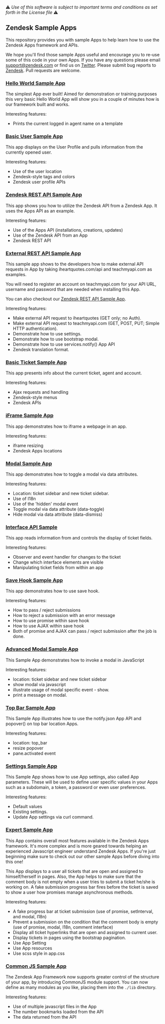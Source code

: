 :warning: *Use of this software is subject to important terms and conditions as set forth in the License file* :warning:

## Zendesk Sample Apps

This repository provides you with sample Apps to help learn how to use the Zendesk Apps framework and APIs.

We hope you'll find those sample Apps useful and encourage you to re-use some of this code in your own Apps. If you have any questions please email support@zendesk.com or find us on [Twitter](https://twitter.com/zendeskdevteam). Please submit bug reports to [Zendesk](https://support.zendesk.com/requests/new). Pull requests are welcome.

### [Hello World Sample App](./hello_world_sample_app)

The simplest App ever built! Aimed for demonstration or training purposes this very basic Hello World App will show you in a couple of minutes how is our framework built and works.

Interesting features:

* Prints the current logged in agent name on a template

### [Basic User Sample App](./basic_user_sample_app)

This app displays on the User Profile and pulls information from the currently opened user.

Interesting features:

* Use of the user location
* Zendesk-style tags and colors
* Zendesk user profile APIs

### [Zendesk REST API Sample App](./zendesk_rest_api_sample_app)

This app shows you how to utilize the Zendesk API from a Zendesk App. It uses the Apps API as an example.

Interesting features:

* Use of the Apps API (installations, creations, updates)
* Use of the Zendesk API from an App
* Zendesk REST API


### [External REST API Sample App](./external_api_sample_app)

This sample app shows to the developers how to make external API requests in App by taking iheartquotes.com/api and teachmyapi.com as examples.

You will need to register an account on teachmyapi.com for your API URL, username and password that are needed when installing this App.

You can also checkout our [Zendesk REST API Sample App](./zendesk_rest_api_sample).

Interesting features:

* Make external API request to iheartquotes (GET only; no Auth).
* Make external API request to teachmyapi.com (GET, POST, PUT; Simple HTTP authentication).
* Demonstrate how to use settings.
* Demonstrate how to use bootstrap modal.
* Demonstrate how to use services.notify() App API
* Zendesk translation format.

### [Basic Ticket Sample App](./basic_ticket_sample_app)

This app presents info about the current ticket, agent and account.

Interesting features:

* Ajax requests and handling
* Zendesk-style menus
* Zendesk APIs

### [iFrame Sample App](./iframe_sample_app_zendesk_apps)

This app demonstrates how to iframe a webpage in an app.

Interesting features:

* iframe resizing
* Zendesk Apps locations

### [Modal Sample App](./modal_sample_app)

This app demonstrates how to toggle a modal via data attributes.

Interesting features:

* Location: ticket sidebar and new ticket sidebar.
* Use of I18n
* Use of the 'hidden' modal event
* Toggle modal via data attribute (data-toggle)
* Hide modal via data attribute (data-dismiss)

### [Interface API Sample](./interface_api_sample_app)

This app reads information from and controls the display of ticket fields.

Interesting features:

* Observer and event handler for changes to the ticket
* Change which interface elements are visible
* Manipulating ticket fields from within an app

### [Save Hook Sample App](./save_hook_sample_app)

This app demonstrates how to use save hook.

Interesting features:

* How to pass / reject submissions
* How to reject a submission with an error message
* How to use promise within save hook
* How to use AJAX within save hook
* Both of promise and AJAX can pass / reject submission after the job is done.

### [Advanced Modal Sample App](./modal_js_sample_app)

This Sample App demonstrates how to invoke a modal in JavaScript

Interesting features:

* location: ticket sidebar and new ticket sidebar
* show modal via javascript
* illustrate usage of modal specific event - show.
* print a message on modal.

### [Top Bar Sample App](./top_bar_sample_app)

This Sample App illustrates how to use the notify.json App API and popover() on top bar location Apps.

Interesting features:

* location: top_bar
* resize popover
* pane.activated event

### [Settings Sample App](./settings_sample_app)

This Sample App shows how to use App settings, also called App parameters. These will be used to define user specific values in your Apps such as a subdomain, a token, a password or even user preferences.

Interesting features:

* Default values
* Existing settings.
* Update App settings via curl command.

### [Expert Sample App](./expert_sample_app)

This App contains overall most features available in the Zendesk Apps framework. It's more complex and is more geared towards helping an experienced Javascript engineer understand Zendesk Apps. If you're just beginning make sure to check out our other sample Apps before diving into this one!

This App displays to a user all tickets that are open and assigned to himself/herself in pages. Also, the App helps to make sure that the comment body is not empty when a user tries to submit a ticket he/she is working on. A fake submission progress bar fires before the ticket is saved to show a user how promises manage asynchronous methods.

Interesting features:

* A fake progress bar at ticket submission (use of promise, setInterval, and modal, I18n)
* Prevent a submission on the condition that the comment body is empty (use of promise, modal, I18n, comment interface)
* Display all ticket hyperlinks that are open and assigned to current user.
* Display tickets in pages using the bootstrap pagination.
* Use App Setting
* Use App resources
* Use scss style in app.css

### [Common JS Sample App](./common_js_sample_app)

The Zendesk App Framework now supports greater control of the structure of your app, by introducing CommonJS module support. You can now define as many modules as you like, placing them into the `./lib` directory. 

Interesting features:

* Use of multiple javascript files in the App
* The number bookmarks loaded from the API
* The data returned from the API

